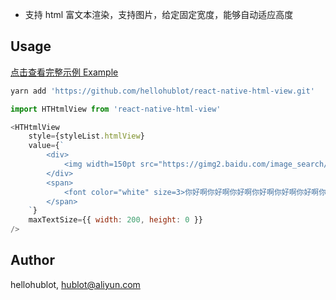 - 支持 html 富文本渲染，支持图片，给定固定宽度，能够自动适应高度

## Usage

[点击查看完整示例 Example](./example/App.js)

```bash
yarn add 'https://github.com/hellohublot/react-native-html-view.git'
```

```javascript
import HTHtmlView from 'react-native-html-view'

<HTHtmlView 
	style={styleList.htmlView}
	value={`
		<div>
			<img width=150pt src="https://gimg2.baidu.com/image_search/src=http%3A%2F%2Fpng.pngtree.com%2Felement_our%2Fsm%2F20180524%2Fsm_5b07290f80d15.png&refer=http%3A%2F%2Fpng.pngtree.com&app=2002&size=f9999,10000&q=a80&n=0&g=0n&fmt=jpeg?sec=1644904468&t=faede76158551639e8426224a688d90a" />
		</div>
		<span>
			<font color="white" size=3>你好啊你好啊你好啊你好啊你好啊你好啊你好啊你好啊你好啊你好啊你好啊你好啊你好啊</font>
		</span>
	`}
	maxTextSize={{ width: 200, height: 0 }}
/>
```

## Author

hellohublot, hublot@aliyun.com
